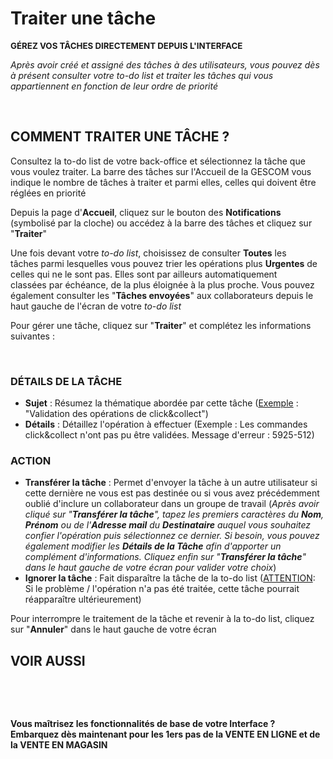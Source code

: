 # Traiter une tâche


<p ><strong><span style="font-size: 10pt;">G&Eacute;REZ VOS T&Acirc;CHES DIRECTEMENT DEPUIS L'INTERFACE</span></strong></p>


<p><em><span >Apr&egrave;s avoir cr&eacute;&eacute; et assign&eacute; des t&acirc;ches &agrave; des utilisateurs, vous pouvez d&egrave;s &agrave; pr&eacute;sent consulter votre to-do list et traiter les t&acirc;ches qui vous appartiennent&nbsp;en fonction de&nbsp;leur ordre de priorit&eacute;</span></em></p>
<p>&nbsp;</p>


<h2>COMMENT TRAITER UNE T&Acirc;CHE ?</h2>
<p>Consultez la to-do list de votre back-office et s&eacute;lectionnez la t&acirc;che que vous voulez traiter. La barre des t&acirc;ches sur l'Accueil de la GESCOM vous indique le nombre de t&acirc;ches &agrave; traiter et parmi elles, celles qui doivent &ecirc;tre r&eacute;gl&eacute;es en priorit&eacute;</p>
<p>Depuis la page d'<strong>Accueil</strong>,&nbsp;cliquez sur le bouton&nbsp;des <strong>Notifications</strong> (symbolis&eacute; par la cloche) ou&nbsp;acc&eacute;dez &agrave; la barre des t&acirc;ches et cliquez sur "<strong>Traiter</strong>"&nbsp;</p>


<p>Une fois devant votre <em>to-do list</em>,&nbsp;choisissez de consulter <strong>Toutes</strong> les t&acirc;ches&nbsp;parmi lesquelles vous pouvez trier les op&eacute;rations plus <strong>Urgentes</strong> de celles qui ne le sont pas. Elles sont par ailleurs automatiquement class&eacute;es&nbsp;par&nbsp;&eacute;ch&eacute;ance, de la plus &eacute;loign&eacute;e &agrave; la plus proche. Vous pouvez &eacute;galement consulter les "<strong>T&acirc;ches envoy&eacute;es</strong>" aux collaborateurs depuis le haut gauche de l'&eacute;cran de votre <em>to-do list</em></p>
<p>Pour g&eacute;rer une t&acirc;che, cliquez sur "<strong>Traiter</strong>" et compl&eacute;tez les informations suivantes :&nbsp;</p>
<p>&nbsp;</p>
<h3>D&Eacute;TAILS DE LA T&Acirc;CHE</h3>
<ul >
<li><strong>Sujet</strong> : R&eacute;sumez la th&eacute;matique abord&eacute;e par cette t&acirc;che (<span style="text-decoration: underline;">Exemple</span> : "Validation des op&eacute;rations de click&amp;collect")</li>
<li><strong>D&eacute;tails</strong> : D&eacute;taillez l'op&eacute;ration &agrave; effectuer (Exemple : Les commandes click&amp;collect n'ont pas pu &ecirc;tre valid&eacute;es. Message d'erreur : 5925-512)</li>
</ul>
<h3>ACTION</h3>
<ul >
<li><strong>Transf&eacute;rer la t&acirc;che</strong> : Permet d'envoyer la t&acirc;che &agrave; un autre utilisateur si cette derni&egrave;re ne vous est pas destin&eacute;e ou si vous avez pr&eacute;c&eacute;demment oubli&eacute; d'inclure un collaborateur dans un groupe de travail (<em>Apr&egrave;s avoir cliqu&eacute; sur "<strong>Transf&eacute;rer la t&acirc;che</strong>", tapez les premiers caract&egrave;res du <strong>Nom</strong>, <strong>Pr&eacute;nom</strong> ou de l'<strong>Adresse mail</strong> du <strong>Destinataire</strong> auquel vous souhaitez confier l'op&eacute;ration puis s&eacute;lectionnez ce dernier. Si besoin, vous pouvez &eacute;galement modifier les <strong>D&eacute;tails de la T&acirc;che</strong> afin d'apporter un compl&eacute;ment d'informations. Cliquez enfin sur "<strong>Transf&eacute;rer la t&acirc;che</strong>" dans le haut gauche de votre &eacute;cran pour valider votre choix</em>)</li>
<li><strong>Ignorer la t&acirc;che</strong> : Fait dispara&icirc;tre la t&acirc;che de la to-do list (<span style="text-decoration: underline;">ATTENTION</span>: Si le probl&egrave;me / l'op&eacute;ration n'a pas &eacute;t&eacute; trait&eacute;e, cette t&acirc;che pourrait r&eacute;appara&icirc;tre ult&eacute;rieurement)</li>
</ul>
<p>Pour interrompre le traitement de la t&acirc;che et revenir &agrave; la to-do list, cliquez sur "<strong>Annuler</strong>" dans le haut gauche de votre &eacute;cran</p>


<h2>VOIR AUSSI</h2>
<p>&nbsp;</p>
<p>&nbsp;</p>
<p ><strong><span >Vous ma&icirc;trisez les fonctionnalit&eacute;s de base&nbsp;de votre Interface ? Embarquez d&egrave;s maintenant pour les 1ers pas de la VENTE EN LIGNE et de la&nbsp;VENTE EN MAGASIN</span></strong></p>

